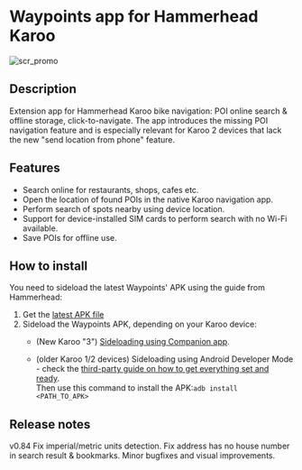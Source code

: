 # **Waypoints** app for Hammerhead Karoo

![scr_promo](https://github.com/user-attachments/assets/86102699-c721-4e09-a4a6-bebeafb6c89d)

## Description
Extension app for Hammerhead Karoo bike navigation: POI online search & offline storage, click-to-navigate.
The app introduces the missing POI navigation feature and is especially relevant for Karoo 2 devices that lack the new "send location from phone" feature.

## Features
* Search online for restaurants, shops, cafes etc.
* Open the location of found POIs in the native Karoo navigation app.
* Perform search of spots nearby using device location.
* Support for device-installed SIM cards to perform search with no Wi-Fi available.
* Save POIs for offline use.

## How to install
You need to sideload the latest Waypoints' APK using the guide from Hammerhead:
1. Get the [latest APK file](https://github.com/dimskiy/WaypointsKaroo/releases/latest/download/app-release.apk)
2. Sideload the Waypoints APK, depending on your Karoo device:
   * (New Karoo "3") [Sideloading using Companion app](https://support.hammerhead.io/hc/en-us/articles/31576497036827-Companion-App-Sideloading).
   
   * (older Karoo 1/2 devices) Sideloading using Android Developer Mode - check the [third-party guide on how to get everything set and ready](https://www.dcrainmaker.com/2021/02/how-to-sideload-android-apps-on-your-hammerhead-karoo-1-karoo-2.html).  
   Then use this command to install the APK:```adb install <PATH_TO_APK>```

## Release notes
v0.84
Fix imperial/metric units detection.
Fix address has no house number in search result & bookmarks.
Minor bugfixes and visual improvements.